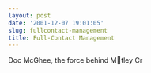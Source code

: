 ```yaml
---
layout: post
date: '2001-12-07 19:01:05'
slug: fullcontact-management
title: Full-Contact Management
---
```


Doc McGhee, the force behind Mtley Cr